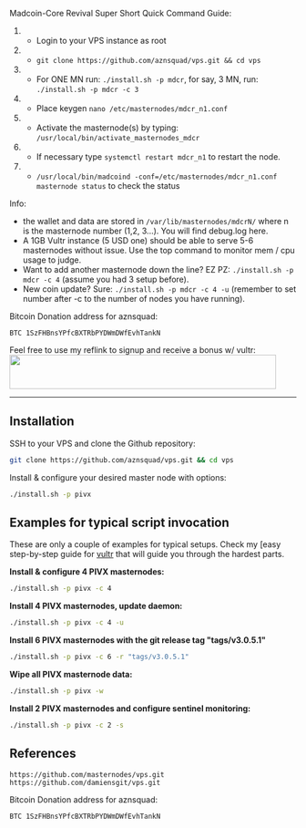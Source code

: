 Madcoin-Core Revival Super Short Quick Command Guide:

1. - Login to your VPS instance as root
2. - ```git clone https://github.com/aznsquad/vps.git && cd vps```
3. - For ONE MN run: ```./install.sh -p mdcr```, for say, 3 MN, run: ```./install.sh -p mdcr -c 3```
4. - Place keygen ```nano /etc/masternodes/mdcr_n1.conf```
5. - Activate the masternode(s) by typing: ```/usr/local/bin/activate_masternodes_mdcr```
6. - If necessary type ```systemctl restart mdcr_n1``` to restart the node.
7. -  ```/usr/local/bin/madcoind -conf=/etc/masternodes/mdcr_n1.conf masternode status``` to check the status


Info:

+ the wallet and data are stored in ```/var/lib/masternodes/mdcrN/``` where n is the masternode number (1,2, 3...). You will find debug.log here.
+ A 1GB Vultr instance (5 USD one) should be able to serve 5-6 masternodes without issue. Use the top command to monitor mem / cpu usage to judge.
+ Want to add another masternode down the line? EZ PZ:  ```./install.sh -p mdcr -c 4``` (assume you had 3 setup before).
+ New coin update? Sure: ```./install.sh -p mdcr -c 4 -u``` (remember to set number after -c to the number of nodes you have running).


Bitcoin Donation address for aznsquad:

```
BTC 1SzFHBnsYPfcBXTRbPYDWmDWfEvhTankN
```

Feel free to use my reflink to signup and receive a bonus w/ vultr:
<a href="https://www.vultr.com/?ref=7282775"><img src="https://www.vultr.com/media/banner_2.png" width="468" height="60"></a>

---

## Installation

SSH to your VPS and clone the Github repository:

```bash
git clone https://github.com/aznsquad/vps.git && cd vps
```

Install & configure your desired master node with options:

```bash
./install.sh -p pivx
```

## Examples for typical script invocation

These are only a couple of examples for typical setups. Check my [easy step-by-step guide for [vultr](/docs/masternode_vps.md) that will guide you through the hardest parts.

**Install & configure 4 PIVX masternodes:**

```bash
./install.sh -p pivx -c 4
```

**Install 4 PIVX masternodes, update daemon:**

```bash
./install.sh -p pivx -c 4 -u
```

**Install 6 PIVX masternodes with the git release tag "tags/v3.0.5.1"**

```bash
./install.sh -p pivx -c 6 -r "tags/v3.0.5.1"
```

**Wipe all PIVX masternode data:**

```bash
./install.sh -p pivx -w
```

**Install 2 PIVX masternodes and configure sentinel monitoring:**

```bash
./install.sh -p pivx -c 2 -s
```

## References

```https://github.com/masternodes/vps.git```
```https://github.com/damiensgit/vps.git```

Bitcoin Donation address for aznsquad:

```
BTC 1SzFHBnsYPfcBXTRbPYDWmDWfEvhTankN
```

